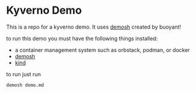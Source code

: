 # Kyverno Demo

This is a repo for a kyverno demo. It uses [demosh](https://github.com/BuoyantIO/demosh/) created by buoyant!

to run this demo you must have the following things installed:
-  a container management system such as orbstack, podman, or docker
- [demosh](https://github.com/BuoyantIO/demosh/) 
- [kind](https://kind.sigs.k8s.io/)


to run just run

```bash
demosh demo.md
```

